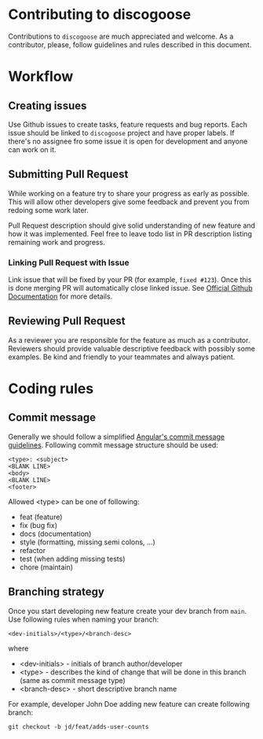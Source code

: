 # Contributing to discogoose

Contributions to `discogoose` are much appreciated and welcome.
As a contributor, please, follow guidelines and rules described in this document.

# Workflow

## Creating issues

Use Github issues to create tasks, feature requests and bug reports. Each issue should be linked to `discogoose` project and have proper labels. If there's no assignee fro some issue it is open for development and anyone can work on it.

## Submitting Pull Request

While working on a feature try to share your progress as early as possible. This will allow other developers give some feedback and prevent you from redoing some work later.

Pull Request description should give solid understanding of new feature and how it was implemented. Feel free to leave todo list in PR description listing remaining work and progress.

### Linking Pull Request with Issue

Link issue that will be fixed by your PR (for example, `fixed #123`). Once this is done merging PR will automatically close linked issue. See [Official Github Documentation](https://docs.github.com/en/issues/tracking-your-work-with-issues/linking-a-pull-request-to-an-issue) for more details.

## Reviewing Pull Request

As a reviewer you are responsible for the feature as much as a contributor. Reviewers should provide valuable descriptive feedback with possibly some examples. Be kind and friendly to your teammates and always patient.

# Coding rules

## Commit message

Generally we should follow a simplified [Angular's commit message guidelines](https://docs.google.com/document/d/1QrDFcIiPjSLDn3EL15IJygNPiHORgU1_OOAqWjiDU5Y/edit#).
Following commit message structure should be used:
```
<type>: <subject>
<BLANK LINE>
<body>
<BLANK LINE>
<footer>
```

Allowed \<type> can be one of following:
* feat (feature)
* fix (bug fix)
* docs (documentation)
* style (formatting, missing semi colons, …)
* refactor
* test (when adding missing tests)
* chore (maintain)

## Branching strategy

Once you start developing new feature create your dev branch from `main`. Use following rules when naming your branch:
```
<dev-initials>/<type>/<branch-desc>
```
where
* \<dev-initials> - initials of branch author/developer
* \<type> - describes the kind of change that will be done in this branch (same as commit message type)
* \<branch-desc> - short descriptive branch name

For example, developer John Doe adding new feature can create following branch:
```
git checkout -b jd/feat/adds-user-counts 
```

